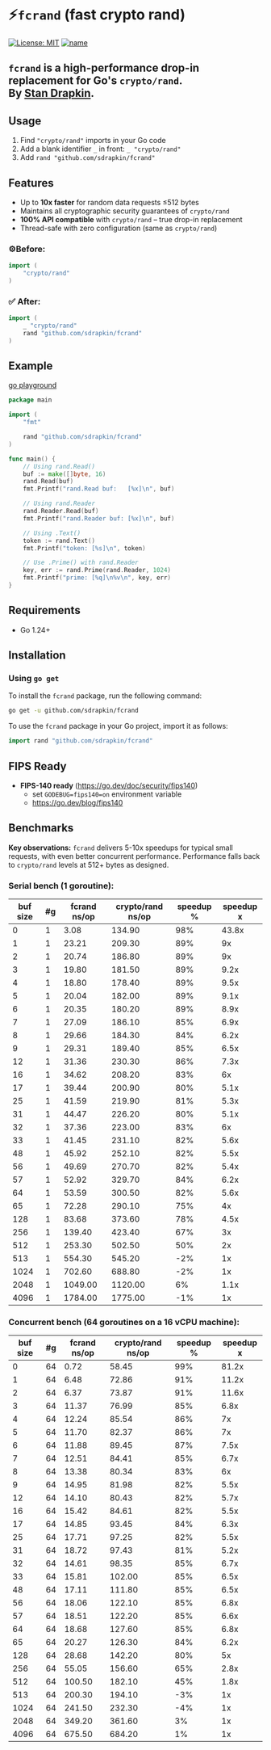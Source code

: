# ⚡`fcrand` (fast crypto rand)
[![License: MIT](https://img.shields.io/badge/License-MIT-blue.svg)](https://opensource.org/licenses/MIT) [![name](https://goreportcard.com/badge/github.com/sdrapkin/fcrand)](https://goreportcard.com/report/github.com/sdrapkin/fcrand)
## `fcrand` is a high-performance drop-in replacement for Go's `crypto/rand`.<br>By [Stan Drapkin](https://github.com/sdrapkin/).

## Usage
1. Find `"crypto/rand"` imports in your Go code
2. Add a blank identifier `_` in front: `_ "crypto/rand"`
3. Add `rand "github.com/sdrapkin/fcrand"`

## Features
- Up to **10x faster** for random data requests ≤512 bytes
- Maintains all cryptographic security guarantees of `crypto/rand`
- **100% API compatible** with `crypto/rand` – true drop-in replacement
- Thread-safe with zero configuration (same as `crypto/rand`)

### ⚙️Before:
```go
import (
    "crypto/rand"
)
```
### ✅ After:
```go
import (
    _ "crypto/rand"
    rand "github.com/sdrapkin/fcrand"
)
```
## Example
[go playground](https://go.dev/play/p/5SDsQH5RMbC)
```go
package main

import (
	"fmt"

	rand "github.com/sdrapkin/fcrand"
)

func main() {
	// Using rand.Read()
	buf := make([]byte, 16)
	rand.Read(buf)
	fmt.Printf("rand.Read buf:   [%x]\n", buf)

	// Using rand.Reader
	rand.Reader.Read(buf)
	fmt.Printf("rand.Reader buf: [%x]\n", buf)

	// Using .Text()
	token := rand.Text()
	fmt.Printf("token: [%s]\n", token)

	// Use .Prime() with rand.Reader
	key, err := rand.Prime(rand.Reader, 1024)
	fmt.Printf("prime: [%q]\n%v\n", key, err)
}
```

## Requirements
- Go 1.24+

## Installation
### Using `go get`

To install the `fcrand` package, run the following command:

```sh
go get -u github.com/sdrapkin/fcrand
```

To use the `fcrand` package in your Go project, import it as follows:

```go
import rand "github.com/sdrapkin/fcrand"
```

## FIPS Ready
* **FIPS-140 ready** (https://go.dev/doc/security/fips140)
	* set `GODEBUG=fips140=on` environment variable
	* https://go.dev/blog/fips140

## Benchmarks
**Key observations:** `fcrand` delivers 5-10x speedups for typical small requests, with even better concurrent performance. Performance falls back to `crypto/rand` levels at 512+ bytes as designed.

### Serial bench (1 goroutine):
| buf size | #g | fcrand ns/op | crypto/rand ns/op | speedup % | speedup x |
|------|---|---------|---------|------|-------|
| 0    | 1 | 3.08    | 134.90  | 98%  | 43.8x |
| 1    | 1 | 23.21   | 209.30  | 89%  | 9x    |
| 2    | 1 | 20.74   | 186.80  | 89%  | 9x    |
| 3    | 1 | 19.80   | 181.50  | 89%  | 9.2x  |
| 4    | 1 | 18.80   | 178.40  | 89%  | 9.5x  |
| 5    | 1 | 20.04   | 182.00  | 89%  | 9.1x  |
| 6    | 1 | 20.35   | 180.20  | 89%  | 8.9x  |
| 7    | 1 | 27.09   | 186.10  | 85%  | 6.9x  |
| 8    | 1 | 29.66   | 184.30  | 84%  | 6.2x  |
| 9    | 1 | 29.31   | 189.40  | 85%  | 6.5x  |
| 12   | 1 | 31.36   | 230.30  | 86%  | 7.3x  |
| 16   | 1 | 34.62   | 208.20  | 83%  | 6x    |
| 17   | 1 | 39.44   | 200.90  | 80%  | 5.1x  |
| 25   | 1 | 41.59   | 219.90  | 81%  | 5.3x  |
| 31   | 1 | 44.47   | 226.20  | 80%  | 5.1x  |
| 32   | 1 | 37.36   | 223.00  | 83%  | 6x    |
| 33   | 1 | 41.45   | 231.10  | 82%  | 5.6x  |
| 48   | 1 | 45.92   | 252.10  | 82%  | 5.5x  |
| 56   | 1 | 49.69   | 270.70  | 82%  | 5.4x  |
| 57   | 1 | 52.92   | 329.70  | 84%  | 6.2x  |
| 64   | 1 | 53.59   | 300.50  | 82%  | 5.6x  |
| 65   | 1 | 72.28   | 290.10  | 75%  | 4x    |
| 128  | 1 | 83.68   | 373.60  | 78%  | 4.5x  |
| 256  | 1 | 139.40  | 423.40  | 67%  | 3x    |
| 512  | 1 | 253.30  | 502.50  | 50%  | 2x    |
| 513  | 1 | 554.30  | 545.20  | -2%  | 1x    |
| 1024 | 1 | 702.60  | 688.80  | -2%  | 1x    |
| 2048 | 1 | 1049.00 | 1120.00 | 6%   | 1.1x  |
| 4096 | 1 | 1784.00 | 1775.00 | -1%  | 1x    |

### Concurrent bench (64 goroutines on a 16 vCPU machine):
| buf size | #g | fcrand ns/op | crypto/rand ns/op | speedup % | speedup x |
|------|----|--------|--------|-----|-------|
| 0    | 64 | 0.72   | 58.45  | 99% | 81.2x |
| 1    | 64 | 6.48   | 72.86  | 91% | 11.2x |
| 2    | 64 | 6.37   | 73.87  | 91% | 11.6x |
| 3    | 64 | 11.37  | 76.99  | 85% | 6.8x  |
| 4    | 64 | 12.24  | 85.54  | 86% | 7x    |
| 5    | 64 | 11.70  | 82.37  | 86% | 7x    |
| 6    | 64 | 11.88  | 89.45  | 87% | 7.5x  |
| 7    | 64 | 12.51  | 84.41  | 85% | 6.7x  |
| 8    | 64 | 13.38  | 80.34  | 83% | 6x    |
| 9    | 64 | 14.95  | 81.98  | 82% | 5.5x  |
| 12   | 64 | 14.10  | 80.43  | 82% | 5.7x  |
| 16   | 64 | 15.42  | 84.61  | 82% | 5.5x  |
| 17   | 64 | 14.85  | 93.45  | 84% | 6.3x  |
| 25   | 64 | 17.71  | 97.25  | 82% | 5.5x  |
| 31   | 64 | 18.72  | 97.43  | 81% | 5.2x  |
| 32   | 64 | 14.61  | 98.35  | 85% | 6.7x  |
| 33   | 64 | 15.81  | 102.00 | 85% | 6.5x  |
| 48   | 64 | 17.11  | 111.80 | 85% | 6.5x  |
| 56   | 64 | 18.06  | 122.10 | 85% | 6.8x  |
| 57   | 64 | 18.51  | 122.20 | 85% | 6.6x  |
| 64   | 64 | 18.68  | 127.60 | 85% | 6.8x  |
| 65   | 64 | 20.27  | 126.30 | 84% | 6.2x  |
| 128  | 64 | 28.68  | 142.20 | 80% | 5x    |
| 256  | 64 | 55.05  | 156.60 | 65% | 2.8x  |
| 512  | 64 | 100.50 | 182.10 | 45% | 1.8x  |
| 513  | 64 | 200.30 | 194.10 | -3% | 1x    |
| 1024 | 64 | 241.50 | 232.30 | -4% | 1x    |
| 2048 | 64 | 349.20 | 361.60 | 3%  | 1x    |
| 4096 | 64 | 675.50 | 684.20 | 1%  | 1x    |
